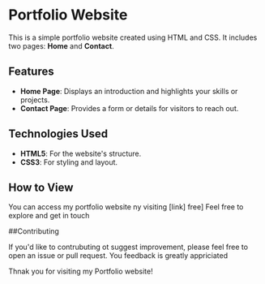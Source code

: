 # Portfolio Website

This is a simple portfolio website created using HTML and CSS. It includes two pages: **Home** and **Contact**.

## Features

- **Home Page**: Displays an introduction and highlights your skills or projects.
- **Contact Page**: Provides a form or details for visitors to reach out.

## Technologies Used

- **HTML5**: For the website's structure.
- **CSS3**: For styling and layout.

## How to View

You can access my portfolio website ny visiting [link] free] Feel free to explore and get in touch

##Contributing

If you'd like to contrubuting ot suggest improvement, please feel free to open an issue or pull request. You feedback is greatly appriciated

Thnak you for visiting my Portfolio website!
